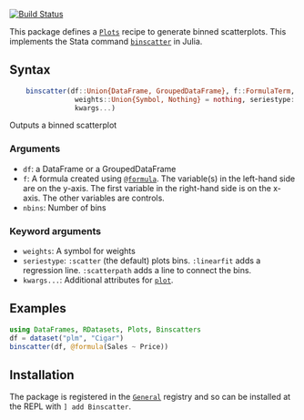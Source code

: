 [![Build Status](https://travis-ci.com/matthieugomez/Binscatters.jl.svg?branch=master)](https://travis-ci.com/matthieugomez/Binscatters.jl)

This package defines a [`Plots`](https://github.com/JuliaPlots/Plots.jl) recipe to generate binned scatterplots. This implements the Stata command [`binscatter`](https://github.com/michaelstepner/binscatter) in Julia.

## Syntax

```julia
    binscatter(df::Union{DataFrame, GroupedDataFrame}, f::FormulaTerm, nbins::Integer; 
                weights::Union{Symbol, Nothing} = nothing, seriestype::Symbol = :scatter,
                kwargs...)
```
Outputs a binned scatterplot

### Arguments
* `df`: a DataFrame or a GroupedDataFrame
* `f`: A formula created using [`@formula`](@ref). The variable(s) in the left-hand side are on the y-axis. The first variable in the right-hand side is on the x-axis. The other variables are controls.
* `nbins`: Number of bins

### Keyword arguments
* `weights`: A symbol for weights
* `seriestype`:  `:scatter` (the default) plots bins. `:linearfit` adds a regression line. `:scatterpath` adds a line to connect the bins.
* `kwargs...`: Additional attributes for [`plot`](@ref). 


## Examples
```julia
using DataFrames, RDatasets, Plots, Binscatters
df = dataset("plm", "Cigar")
binscatter(df, @formula(Sales ~ Price))
```

## Installation
The package is registered in the [`General`](https://github.com/JuliaRegistries/General) registry and so can be installed at the REPL with `] add Binscatter`.

